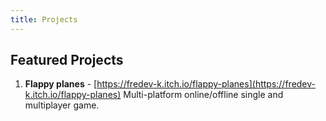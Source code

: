 ```yaml
---
title: Projects
---
```

## Featured Projects
1. **Flappy planes** - [https://fredev-k.itch.io/flappy-planes](https://fredev-k.itch.io/flappy-planes)
  Multi-platform online/offline single and multiplayer game.